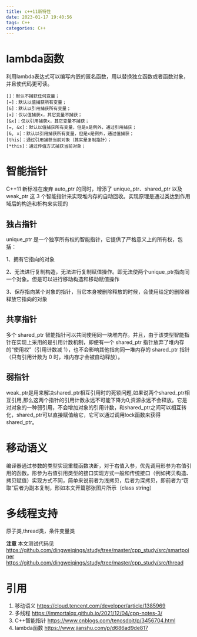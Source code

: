 ```yaml
---
title: c++11新特性
date: 2023-01-17 19:40:56
tags: C++
categories: C++
---
```

# lambda函数
  利用lambda表达式可以编写内嵌的匿名函数，用以替换独立函数或者函数对象，并且使代码更可读。
```
[]：默认不捕获任何变量；
[=]：默认以值捕获所有变量；
[&]：默认以引用捕获所有变量；
[x]：仅以值捕获x，其它变量不捕获；
[&x]：仅以引用捕获x，其它变量不捕获；
[=, &x]：默认以值捕获所有变量，但是x是例外，通过引用捕获；
[&, x]：默认以引用捕获所有变量，但是x是例外，通过值捕获；
[this]：通过引用捕获当前对象（其实是复制指针）；
[*this]：通过传值方式捕获当前对象；
```
# 智能指针
C++11 新标准在废弃 auto_ptr 的同时，增添了 unique_ptr、shared_ptr 以及 weak_ptr 这 3 个智能指针来实现堆内存的自动回收。实现原理是通过类达到作用域后的构造和析构来实现的
## 独占指针
unique_ptr 是一个独享所有权的智能指针，它提供了严格意义上的所有权，包括：

1、拥有它指向的对象

2、无法进行复制构造，无法进行复制赋值操作。即无法使两个unique_ptr指向同一个对象。但是可以进行移动构造和移动赋值操作

3、保存指向某个对象的指针，当它本身被删除释放的时候，会使用给定的删除器释放它指向的对象

## 共享指针
多个 shared_ptr 智能指针可以共同使用同一块堆内存。并且，由于该类型智能指针在实现上采用的是引用计数机制，即便有一个 shared_ptr 指针放弃了堆内存的“使用权”（引用计数减 1），也不会影响其他指向同一堆内存的 shared_ptr 指针（只有引用计数为 0 时，堆内存才会被自动释放）。

## 弱指针
weak_ptr是用来解决shared_ptr相互引用时的死锁问题,如果说两个shared_ptr相互引用,那么这两个指针的引用计数永远不可能下降为0,资源永远不会释放。它是对对象的一种弱引用，不会增加对象的引用计数，和shared_ptr之间可以相互转化，shared_ptr可以直接赋值给它，它可以通过调用lock函数来获得shared_ptr。

# 移动语义
编译器通过参数的类型实现重载函数决断，对于右值入参，优先调用形参为右值引用的函数。形参为右值引用类型的接口实现方式一般和传统接口（例如拷贝构造、拷贝赋值）实现方式不同，简单来说前者为浅拷贝，后者为深拷贝，即前者为“窃取”后者为副本复制，形如本文开篇那张图片所示（class string）

# 多线程支持
 原子类,thread类，条件变量类

 **注意** 本文测试代码见
https://github.com/dingweiqings/study/tree/master/cpp_study/src/smartpoiner
https://github.com/dingweiqings/study/tree/master/cpp_study/src/thread

 # 引用
 1. 移动语义
 https://cloud.tencent.com/developer/article/1385969
 2. 多线程
 https://immortalqx.github.io/2021/12/04/cpp-notes-3/
 3. C++智能指针
 https://www.cnblogs.com/tenosdoit/p/3456704.html
 4. lambda函数
 https://www.jianshu.com/p/d686ad9de817